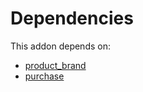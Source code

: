 # Dependencies

This addon depends on:

- [product_brand](https://github.com/bringout/oca-technical)
- [purchase](https://github.com/bringout/oca-ocb-core)
